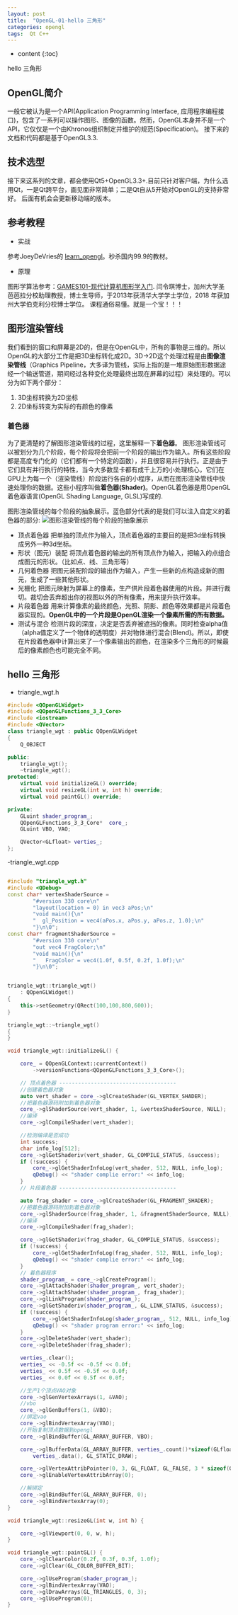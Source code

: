 ```yaml
---
layout: post
title:  "OpenGL-01-hello 三角形"
categories: opengl
tags:  Qt C++
---
```


* content
{:toc}

hello 三角形

<!--excerpt-->
## OpenGL简介
一般它被认为是一个API(Application Programming Interface, 应用程序编程接口)，包含了一系列可以操作图形、图像的函数。然而，OpenGL本身并不是一个API，它仅仅是一个由Khronos组织制定并维护的规范(Specification)。
接下来的文档和代码都是基于OpenGL3.3.

## 技术选型
接下来这系列的文章，都会使用Qt5+OpenGL3.3+.目前只针对客户端，为什么选用Qt，一是Qt跨平台，画见面非常简单；二是Qt自从5开始对OpenGL的支持非常好。
后面有机会会更新移动端的版本。

## 参考教程

- 实战

参考JoeyDeVries的
[learn_opengl](https://learnopengl-cn.github.io/01%20Getting%20started/01%20OpenGL/)。秒杀国内99.9的教材。

- 原理

图形学算法参考：[GAMES101-现代计算机图形学入门](https://www.bilibili.com/video/BV1X7411F744?p=13).
闫令琪博士，加州大学圣芭芭拉分校助理教授，博士生导师，于2013年获清华大学学士学位，2018 年获加州大学伯克利分校博士学位。
课程通俗易懂。就是一个宝！！！



## 图形渲染管线
我们看到的窗口和屏幕是2D的，但是在OpenGL中，所有的事物是三维的。所以OpenGL的大部分工作是把3D坐标转化成2D。3D->2D这个处理过程是由**图像渲染管线**（Graphics Pipeline，大多译为管线，实际上指的是一堆原始图形数据途经一个输送管道，期间经过各种变化处理最终出现在屏幕的过程）来处理的。可以分为如下两个部分：

1. 3D坐标转换为2D坐标
2. 2D坐标转变为实际的有颜色的像素

### 着色器
为了更清楚的了解图形渲染管线的过程，这里解释一下**着色器**。
图形渲染管线可以被划分为几个阶段，每个阶段将会把前一个阶段的输出作为输入。所有这些阶段都是高度专门化的（它们都有一个特定的函数），并且很容易并行执行。正是由于它们具有并行执行的特性，当今大多数显卡都有成千上万的小处理核心，它们在GPU上为每一个（渲染管线）阶段运行各自的小程序，从而在图形渲染管线中快速处理你的数据。这些小程序叫做**着色器(Shader)**。OpenGL着色器是用OpenGL着色器语言(OpenGL Shading Language, GLSL)写成的.

图形渲染管线的每个阶段的抽象展示。蓝色部分代表的是我们可以注入自定义的着色器的部分:
![图形渲染管线的每个阶段的抽象展示](https://learnopengl-cn.github.io/img/01/04/pipeline.png)

- 顶点着色器
把单独的顶点作为输入，顶点着色器的主要目的是把3d坐标转换成另外一种3d坐标。
- 形状（图元）装配
将顶点着色器的输出的所有顶点作为输入，把输入的点组合成图元的形状。（比如点、线、三角形等）
- 几何着色器
把图元装配阶段的输出作为输入，产生一些新的点构造成新的图元，生成了一些其他形状。
- 光栅化
把图元映射为屏幕上的像素，生产供片段着色器使用的片段。并进行裁切。裁切会丢弃超出你的视图以外的所有像素，用来提升执行效率。
- 片段着色器
用来计算像素的最终颜色，光照、阴影、颜色等效果都是片段着色器实现的。**OpenGL中的一个片段是OpenGL渲染一个像素所需的所有数据。**
- 测试与混合
检测片段的深度，决定是否丢弃被遮挡的像素。同时检查alpha值（alpha值定义了一个物体的透明度）并对物体进行混合(Blend)。所以，即使在片段着色器中计算出来了一个像素输出的颜色，在渲染多个三角形的时候最后的像素颜色也可能完全不同。

## hello 三角形

- triangle_wgt.h

```cpp
#include <QOpenGLWidget>
#include <QOpenGLFunctions_3_3_Core>
#include <iostream>
#include <QVector>
class triangle_wgt : public QOpenGLWidget
{
	Q_OBJECT

public:
	triangle_wgt();
	~triangle_wgt();
protected:
	virtual void initializeGL() override;
	virtual void resizeGL(int w, int h) override;
	virtual void paintGL() override;

private:
	GLuint shader_program_;
	QOpenGLFunctions_3_3_Core*  core_;
	GLuint VBO, VAO;

	QVector<GLfloat> verties_;
};
```
-triangle_wgt.cpp

```cpp

#include "triangle_wgt.h"
#include <QDebug>
const char* vertexShaderSource = 
		"#version 330 core\n"
		"layout(location = 0) in vec3 aPos;\n"
		"void main(){\n"
		"  gl_Position = vec4(aPos.x, aPos.y, aPos.z, 1.0);\n"
		"}\n\0";
const char* fragmentShaderSource =
		"#version 330 core\n"
		"out vec4 FragColor;\n"
		"void main(){\n"
		"   FragColor = vec4(1.0f, 0.5f, 0.2f, 1.0f);\n"
		"}\n\0";


triangle_wgt::triangle_wgt()
	: QOpenGLWidget()
{
	this->setGeometry(QRect(100,100,800,600));
}

triangle_wgt::~triangle_wgt()
{
}

void triangle_wgt::initializeGL() {

	core_ = QOpenGLContext::currentContext()
		->versionFunctions<QOpenGLFunctions_3_3_Core>();

	// 顶点着色器 -------------------------------------
	//创建着色器对象
	auto vert_shader = core_->glCreateShader(GL_VERTEX_SHADER);
	//把着色器源码附加到着色器对象
	core_->glShaderSource(vert_shader, 1, &vertexShaderSource, NULL);
	//编译
	core_->glCompileShader(vert_shader);

	//检测编译是否成功
	int success;
	char info_log[512];
	core_->glGetShaderiv(vert_shader, GL_COMPILE_STATUS, &success);
	if (!success) {
		core_->glGetShaderInfoLog(vert_shader, 512, NULL, info_log);
		qDebug() << "shader complie error:" << info_log;
	}
	// 片段着色器 -------------------------------------

	auto frag_shader = core_->glCreateShader(GL_FRAGMENT_SHADER);
	//把着色器源码附加到着色器对象
	core_->glShaderSource(frag_shader, 1, &fragmentShaderSource, NULL);
	//编译
	core_->glCompileShader(frag_shader);

	core_->glGetShaderiv(frag_shader, GL_COMPILE_STATUS, &success);
	if (!success) {
		core_->glGetShaderInfoLog(frag_shader, 512, NULL, info_log);
		qDebug() << "shader complie error:" << info_log;
	}
	// 着色器程序
	shader_program_ = core_->glCreateProgram();
	core_->glAttachShader(shader_program_, vert_shader);
	core_->glAttachShader(shader_program_, frag_shader);
	core_->glLinkProgram(shader_program_);
	core_->glGetShaderiv(shader_program_, GL_LINK_STATUS, &success);
	if (!success) {
		core_->glGetShaderInfoLog(shader_program_, 512, NULL, info_log);
		qDebug() << "shader program error:" << info_log;
	}
	core_->glDeleteShader(vert_shader);
	core_->glDeleteShader(frag_shader);

	verties_.clear();
	verties_ << -0.5f << -0.5f << 0.0f;
	verties_ << 0.5f << -0.5f << 0.0f;
	verties_ << 0.0f << 0.5f << 0.0f;

	//生产1个顶点VAO对象
	core_->glGenVertexArrays(1, &VAO);
	//vbo
	core_->glGenBuffers(1, &VBO);
	//绑定vao
	core_->glBindVertexArray(VAO);
	//开始复制顶点数据到opengl
	core_->glBindBuffer(GL_ARRAY_BUFFER, VBO);

	core_->glBufferData(GL_ARRAY_BUFFER, verties_.count()*sizeof(GLfloat),
		verties_.data(), GL_STATIC_DRAW);

	core_->glVertexAttribPointer(0, 3, GL_FLOAT, GL_FALSE, 3 * sizeof(GLfloat), (void*)0);
	core_->glEnableVertexAttribArray(0);

	//解绑定
	core_->glBindBuffer(GL_ARRAY_BUFFER, 0);
	core_->glBindVertexArray(0);
}

void triangle_wgt::resizeGL(int w, int h) {

	core_->glViewport(0, 0, w, h);
}

void triangle_wgt::paintGL() {
	core_->glClearColor(0.2f, 0.3f, 0.3f, 1.0f);
	core_->glClear(GL_COLOR_BUFFER_BIT);

	core_->glUseProgram(shader_program_);
	core_->glBindVertexArray(VAO);
	core_->glDrawArrays(GL_TRIANGLES, 0, 3);
	core_->glUseProgram(0);
}
```